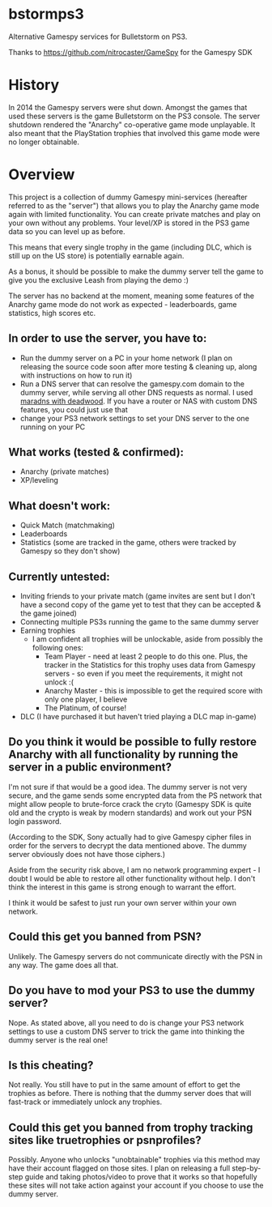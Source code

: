 # bstormps3

Alternative Gamespy services for Bulletstorm on PS3.

Thanks to https://github.com/nitrocaster/GameSpy for the Gamespy SDK

# History
In 2014 the Gamespy servers were shut down. Amongst the games that used these servers is the game Bulletstorm on the PS3 console. The server shutdown rendered the "Anarchy" co-operative game mode unplayable. It also meant that the PlayStation trophies that involved this game mode were no longer obtainable.

# Overview
This project is a collection of dummy Gamespy mini-services (hereafter referred to as the "server") that allows you to play the Anarchy game mode again with limited functionality. You can create private matches and play on your own without any problems. Your level/XP is stored in the PS3 game data so you can level up as before.

This means that every single trophy in the game (including DLC, which is still up on the US store) is potentially earnable again.

As a bonus, it should be possible to make the dummy server tell the game to give you the exclusive Leash from playing the demo :)

The server has no backend at the moment, meaning some features of the Anarchy game mode do not work as expected - leaderboards, game statistics, high scores etc.

## In order to use the server, you have to:
* Run the dummy server on a PC in your home network (I plan on releasing the source code soon after more testing & cleaning up, along with instructions on how to run it)
* Run a DNS server that can resolve the gamespy.com domain to the dummy server, while serving all other DNS requests as normal. I used [maradns with deadwood](http://maradns.samiam.org/). If you have a router or NAS with custom DNS features, you could just use that
* change your PS3 network settings to set your DNS server to the one running on your PC

## What works (tested & confirmed):
* Anarchy (private matches)
* XP/leveling

## What doesn't work:
* Quick Match (matchmaking)
* Leaderboards
* Statistics (some are tracked in the game, others were tracked by Gamespy so they don't show)

## Currently untested:
* Inviting friends to your private match (game invites are sent but I don't have a second copy of the game yet to test that they can be accepted & the game joined)
* Connecting multiple PS3s running the game to the same dummy server
* Earning trophies
  * I am confident all trophies will be unlockable, aside from possibly the following ones:
    * Team Player - need at least 2 people to do this one. Plus, the tracker in the Statistics for this trophy uses data from Gamespy servers - so even if you meet the requirements, it might not unlock :(
    * Anarchy Master - this is impossible to get the required score with only one player, I believe
    * The Platinum, of course!
* DLC (I have purchased it but haven't tried playing a DLC map in-game)

## Do you think it would be possible to fully restore Anarchy with all functionality by running the server in a public environment?

I'm not sure if that would be a good idea. The dummy server is not very secure, and the game sends some encrypted data from the PS network that might allow people to brute-force crack the cryto (Gamespy SDK is quite old and the crypto is weak by modern standards) and work out your PSN login password. 

(According to the SDK, Sony actually had to give Gamespy cipher files in order for the servers to decrypt the data mentioned above. The dummy server obviously does not have those ciphers.)

Aside from the security risk above, I am no network programming expert - I doubt I would be able to restore all other functionality without help. I don't think the interest in this game is strong enough to warrant the effort.

I think it would be safest to just run your own server within your own network.

## Could this get you banned from PSN?
Unlikely. The Gamespy servers do not communicate directly with the PSN in any way. The game does all that.

## Do you have to mod your PS3 to use the dummy server?
Nope. As stated above, all you need to do is change your PS3 network settings to use a custom DNS server to trick the game into thinking the dummy server is the real one!

## Is this cheating?
Not really. You still have to put in the same amount of effort to get the trophies as before. There is nothing that the dummy server does that will fast-track or immediately unlock any trophies.

## Could this get you banned from trophy tracking sites like truetrophies or psnprofiles?
Possibly. Anyone who unlocks "unobtainable" trophies via this method may have their account flagged on those sites. I plan on releasing a full step-by-step guide and taking photos/video to prove that it works so that hopefully these sites will not take action against your account if you choose to use the dummy server.
